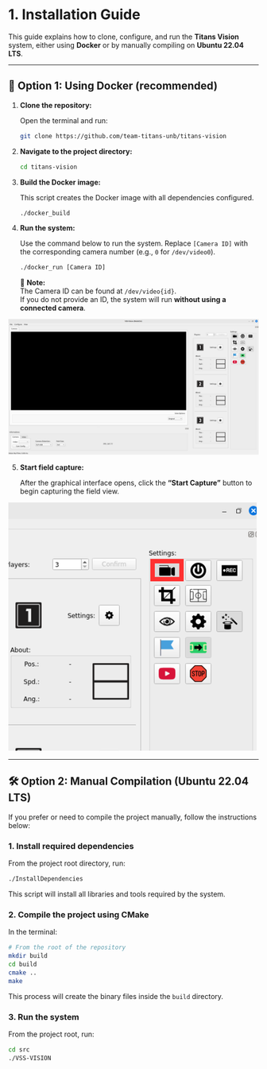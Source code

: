 # 1. Installation Guide

This guide explains how to clone, configure, and run the **Titans Vision** system, either using **Docker** or by manually compiling on **Ubuntu 22.04 LTS**.

---

## 🐳 Option 1: Using Docker (recommended)

1. **Clone the repository:**

   Open the terminal and run:
   ```bash
   git clone https://github.com/team-titans-unb/titans-vision
   ```

2. **Navigate to the project directory:**
   ```bash
   cd titans-vision
   ```

3. **Build the Docker image:**

   This script creates the Docker image with all dependencies configured.
   ```bash
   ./docker_build
   ```

4. **Run the system:**

   Use the command below to run the system. Replace `[Camera ID]` with the corresponding camera number (e.g., `0` for `/dev/video0`).
   ```bash
   ./docker_run [Camera ID]
   ```

   🔎 **Note:**  
   The Camera ID can be found at `/dev/video{id}`.  
   If you do not provide an ID, the system will run **without using a connected camera**.

![Startup Screen](assets/img/TelaTitansVision.png)

5. **Start field capture:**

   After the graphical interface opens, click the **“Start Capture”** button to begin capturing the field view.

![Capture Button](assets/img/parte1.png)

---

## 🛠️ Option 2: Manual Compilation (Ubuntu 22.04 LTS)

If you prefer or need to compile the project manually, follow the instructions below:

### 1. Install required dependencies

From the project root directory, run:
```bash
./InstallDependencies
```

This script will install all libraries and tools required by the system.

### 2. Compile the project using CMake

In the terminal:

```bash
# From the root of the repository
mkdir build
cd build
cmake ..
make
```

This process will create the binary files inside the `build` directory.

### 3. Run the system

From the project root, run:

```bash
cd src
./VSS-VISION
```
